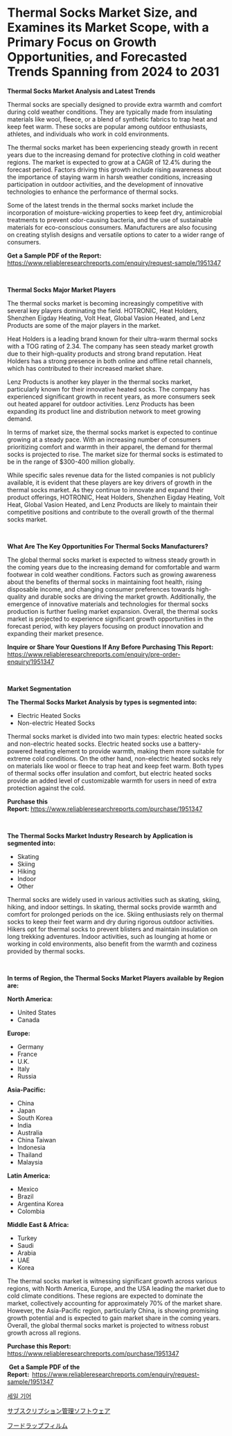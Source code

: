 <p><h1>Thermal Socks Market Size, and Examines its Market Scope, with a Primary Focus on Growth Opportunities, and Forecasted Trends Spanning from 2024 to 2031</h1></p><p><strong>Thermal Socks Market Analysis and Latest Trends</strong></p>
<p><p>Thermal socks are specially designed to provide extra warmth and comfort during cold weather conditions. They are typically made from insulating materials like wool, fleece, or a blend of synthetic fabrics to trap heat and keep feet warm. These socks are popular among outdoor enthusiasts, athletes, and individuals who work in cold environments.</p><p>The thermal socks market has been experiencing steady growth in recent years due to the increasing demand for protective clothing in cold weather regions. The market is expected to grow at a CAGR of 12.4% during the forecast period. Factors driving this growth include rising awareness about the importance of staying warm in harsh weather conditions, increasing participation in outdoor activities, and the development of innovative technologies to enhance the performance of thermal socks.</p><p>Some of the latest trends in the thermal socks market include the incorporation of moisture-wicking properties to keep feet dry, antimicrobial treatments to prevent odor-causing bacteria, and the use of sustainable materials for eco-conscious consumers. Manufacturers are also focusing on creating stylish designs and versatile options to cater to a wider range of consumers.</p></p>
<p><strong>Get a Sample PDF of the Report:&nbsp;</strong> <a href="https://www.reliableresearchreports.com/enquiry/request-sample/1951347">https://www.reliableresearchreports.com/enquiry/request-sample/1951347</a></p>
<p>&nbsp;</p>
<p><strong>Thermal Socks Major Market Players</strong></p>
<p><p>The thermal socks market is becoming increasingly competitive with several key players dominating the field. HOTRONIC, Heat Holders, Shenzhen Eigday Heating, Volt Heat, Global Vasion Heated, and Lenz Products are some of the major players in the market. </p><p>Heat Holders is a leading brand known for their ultra-warm thermal socks with a TOG rating of 2.34. The company has seen steady market growth due to their high-quality products and strong brand reputation. Heat Holders has a strong presence in both online and offline retail channels, which has contributed to their increased market share.</p><p>Lenz Products is another key player in the thermal socks market, particularly known for their innovative heated socks. The company has experienced significant growth in recent years, as more consumers seek out heated apparel for outdoor activities. Lenz Products has been expanding its product line and distribution network to meet growing demand.</p><p>In terms of market size, the thermal socks market is expected to continue growing at a steady pace. With an increasing number of consumers prioritizing comfort and warmth in their apparel, the demand for thermal socks is projected to rise. The market size for thermal socks is estimated to be in the range of $300-400 million globally.</p><p>While specific sales revenue data for the listed companies is not publicly available, it is evident that these players are key drivers of growth in the thermal socks market. As they continue to innovate and expand their product offerings, HOTRONIC, Heat Holders, Shenzhen Eigday Heating, Volt Heat, Global Vasion Heated, and Lenz Products are likely to maintain their competitive positions and contribute to the overall growth of the thermal socks market.</p></p>
<p>&nbsp;</p>
<p><strong>What Are The Key Opportunities For Thermal Socks Manufacturers?</strong></p>
<p><p>The global thermal socks market is expected to witness steady growth in the coming years due to the increasing demand for comfortable and warm footwear in cold weather conditions. Factors such as growing awareness about the benefits of thermal socks in maintaining foot health, rising disposable income, and changing consumer preferences towards high-quality and durable socks are driving the market growth. Additionally, the emergence of innovative materials and technologies for thermal socks production is further fueling market expansion. Overall, the thermal socks market is projected to experience significant growth opportunities in the forecast period, with key players focusing on product innovation and expanding their market presence.</p></p>
<p><strong>Inquire or Share Your Questions If Any Before Purchasing This Report:</strong> <a href="https://www.reliableresearchreports.com/enquiry/pre-order-enquiry/1951347">https://www.reliableresearchreports.com/enquiry/pre-order-enquiry/1951347</a></p>
<p>&nbsp;</p>
<p><strong>Market Segmentation</strong></p>
<p><strong>The Thermal Socks Market Analysis by types is segmented into:</strong></p>
<p><ul><li>Electric Heated Socks</li><li>Non-electric Heated Socks</li></ul></p>
<p><p>Thermal socks market is divided into two main types: electric heated socks and non-electric heated socks. Electric heated socks use a battery-powered heating element to provide warmth, making them more suitable for extreme cold conditions. On the other hand, non-electric heated socks rely on materials like wool or fleece to trap heat and keep feet warm. Both types of thermal socks offer insulation and comfort, but electric heated socks provide an added level of customizable warmth for users in need of extra protection against the cold.</p></p>
<p><strong>Purchase this Report:&nbsp;</strong><a href="https://www.reliableresearchreports.com/purchase/1951347">https://www.reliableresearchreports.com/purchase/1951347</a></p>
<p>&nbsp;</p>
<p><strong>The Thermal Socks Market Industry Research by Application is segmented into:</strong></p>
<p><ul><li>Skating</li><li>Skiing</li><li>Hiking</li><li>Indoor</li><li>Other</li></ul></p>
<p><p>Thermal socks are widely used in various activities such as skating, skiing, hiking, and indoor settings. In skating, thermal socks provide warmth and comfort for prolonged periods on the ice. Skiing enthusiasts rely on thermal socks to keep their feet warm and dry during rigorous outdoor activities. Hikers opt for thermal socks to prevent blisters and maintain insulation on long trekking adventures. Indoor activities, such as lounging at home or working in cold environments, also benefit from the warmth and coziness provided by thermal socks.</p></p>
<p>&nbsp;</p>
<p><strong>In terms of Region, the Thermal Socks Market Players available by Region are:</strong></p>
<p>
    <p> <strong> North America: </strong>
        <ul>
            <li>United States</li>
            <li>Canada</li>
        </ul>
        </p> 
    <p> <strong> Europe: </strong>
        <ul>
            <li>Germany</li>
            <li>France</li>
            <li>U.K.</li>
            <li>Italy</li>
            <li>Russia</li>
        </ul>
        </p> 
    <p> <strong> Asia-Pacific: </strong>
        <ul>
            <li>China</li>
            <li>Japan</li>
            <li>South Korea</li>
            <li>India</li>
            <li>Australia</li>
            <li>China Taiwan</li>
            <li>Indonesia</li>
            <li>Thailand</li>
            <li>Malaysia</li>
        </ul>
        </p> 
    <p> <strong> Latin America: </strong>
        <ul>
            <li>Mexico</li>
            <li>Brazil</li>
            <li>Argentina Korea</li>
            <li>Colombia</li>
        </ul>
        </p> 
    <p> <strong> Middle East & Africa: </strong>
        <ul>
            <li>Turkey</li>
            <li>Saudi</li>
            <li>Arabia</li>
            <li>UAE</li>
            <li>Korea</li>
        </ul>
    </p>
    </p>
<p><p>The thermal socks market is witnessing significant growth across various regions, with North America, Europe, and the USA leading the market due to cold climate conditions. These regions are expected to dominate the market, collectively accounting for approximately 70% of the market share. However, the Asia-Pacific region, particularly China, is showing promising growth potential and is expected to gain market share in the coming years. Overall, the global thermal socks market is projected to witness robust growth across all regions.</p></p>
<p><strong>Purchase this Report: </strong><a href="https://www.reliableresearchreports.com/purchase/1951347">https://www.reliableresearchreports.com/purchase/1951347</a></p>
<p>&nbsp;<strong>Get a Sample PDF of the Report:&nbsp;&nbsp;</strong><a href="https://www.reliableresearchreports.com/enquiry/request-sample/1951347">https://www.reliableresearchreports.com/enquiry/request-sample/1951347</a></p>
<p><strong></strong></p>
<p><p><a href="https://medium.com/@witoldadamczyk1904/%EC%84%B8%EC%9D%BC-%EA%B8%B0%EC%96%B4-%EC%8B%9C%EC%9E%A5-%EA%B7%9C%EB%AA%A8-cagr-%EB%8F%99%ED%96%A5-2024-2030-6e26da27e7a7">세일 기어</a></p><p><a href="https://github.com/KaydenJohns1964/Market-Research-Report-List-1/blob/main/25244305941.md">サブスクリプション管理ソフトウェア</a></p><p><a href="https://github.com/marbadji/Market-Research-Report-List-1/blob/main/39059245940.md">フードラップフィルム</a></p></p>